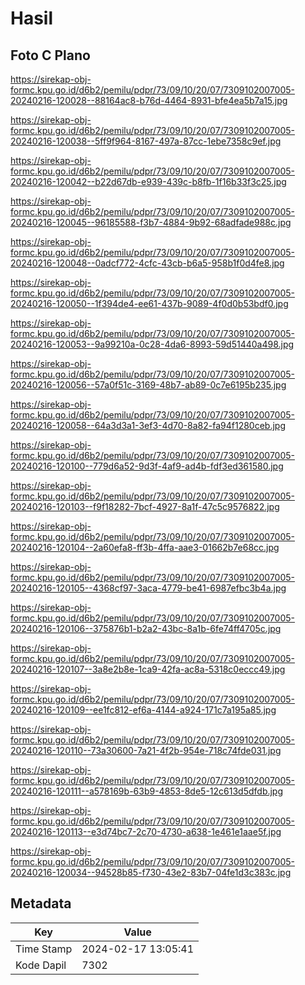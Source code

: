 # Hasil

## Foto C Plano

https://sirekap-obj-formc.kpu.go.id/d6b2/pemilu/pdpr/73/09/10/20/07/7309102007005-20240216-120028--88164ac8-b76d-4464-8931-bfe4ea5b7a15.jpg

https://sirekap-obj-formc.kpu.go.id/d6b2/pemilu/pdpr/73/09/10/20/07/7309102007005-20240216-120038--5ff9f964-8167-497a-87cc-1ebe7358c9ef.jpg

https://sirekap-obj-formc.kpu.go.id/d6b2/pemilu/pdpr/73/09/10/20/07/7309102007005-20240216-120042--b22d67db-e939-439c-b8fb-1f16b33f3c25.jpg

https://sirekap-obj-formc.kpu.go.id/d6b2/pemilu/pdpr/73/09/10/20/07/7309102007005-20240216-120045--96185588-f3b7-4884-9b92-68adfade988c.jpg

https://sirekap-obj-formc.kpu.go.id/d6b2/pemilu/pdpr/73/09/10/20/07/7309102007005-20240216-120048--0adcf772-4cfc-43cb-b6a5-958b1f0d4fe8.jpg

https://sirekap-obj-formc.kpu.go.id/d6b2/pemilu/pdpr/73/09/10/20/07/7309102007005-20240216-120050--1f394de4-ee61-437b-9089-4f0d0b53bdf0.jpg

https://sirekap-obj-formc.kpu.go.id/d6b2/pemilu/pdpr/73/09/10/20/07/7309102007005-20240216-120053--9a99210a-0c28-4da6-8993-59d51440a498.jpg

https://sirekap-obj-formc.kpu.go.id/d6b2/pemilu/pdpr/73/09/10/20/07/7309102007005-20240216-120056--57a0f51c-3169-48b7-ab89-0c7e6195b235.jpg

https://sirekap-obj-formc.kpu.go.id/d6b2/pemilu/pdpr/73/09/10/20/07/7309102007005-20240216-120058--64a3d3a1-3ef3-4d70-8a82-fa94f1280ceb.jpg

https://sirekap-obj-formc.kpu.go.id/d6b2/pemilu/pdpr/73/09/10/20/07/7309102007005-20240216-120100--779d6a52-9d3f-4af9-ad4b-fdf3ed361580.jpg

https://sirekap-obj-formc.kpu.go.id/d6b2/pemilu/pdpr/73/09/10/20/07/7309102007005-20240216-120103--f9f18282-7bcf-4927-8a1f-47c5c9576822.jpg

https://sirekap-obj-formc.kpu.go.id/d6b2/pemilu/pdpr/73/09/10/20/07/7309102007005-20240216-120104--2a60efa8-ff3b-4ffa-aae3-01662b7e68cc.jpg

https://sirekap-obj-formc.kpu.go.id/d6b2/pemilu/pdpr/73/09/10/20/07/7309102007005-20240216-120105--4368cf97-3aca-4779-be41-6987efbc3b4a.jpg

https://sirekap-obj-formc.kpu.go.id/d6b2/pemilu/pdpr/73/09/10/20/07/7309102007005-20240216-120106--375876b1-b2a2-43bc-8a1b-6fe74ff4705c.jpg

https://sirekap-obj-formc.kpu.go.id/d6b2/pemilu/pdpr/73/09/10/20/07/7309102007005-20240216-120107--3a8e2b8e-1ca9-42fa-ac8a-5318c0eccc49.jpg

https://sirekap-obj-formc.kpu.go.id/d6b2/pemilu/pdpr/73/09/10/20/07/7309102007005-20240216-120109--ee1fc812-ef6a-4144-a924-171c7a195a85.jpg

https://sirekap-obj-formc.kpu.go.id/d6b2/pemilu/pdpr/73/09/10/20/07/7309102007005-20240216-120110--73a30600-7a21-4f2b-954e-718c74fde031.jpg

https://sirekap-obj-formc.kpu.go.id/d6b2/pemilu/pdpr/73/09/10/20/07/7309102007005-20240216-120111--a578169b-63b9-4853-8de5-12c613d5dfdb.jpg

https://sirekap-obj-formc.kpu.go.id/d6b2/pemilu/pdpr/73/09/10/20/07/7309102007005-20240216-120113--e3d74bc7-2c70-4730-a638-1e461e1aae5f.jpg

https://sirekap-obj-formc.kpu.go.id/d6b2/pemilu/pdpr/73/09/10/20/07/7309102007005-20240216-120034--94528b85-f730-43e2-83b7-04fe1d3c383c.jpg


## Metadata

| Key        | Value               |
| ---------- | ------------------- |
| Time Stamp | 2024-02-17 13:05:41 |
| Kode Dapil | 7302                |



